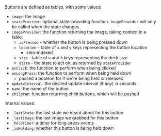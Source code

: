 Buttons are defined as tables, with some values:
- `image`: the image
- `stateProvider`: optional state-providing function. `imageProvider` will only
  be called when the state changes
- `imageProvider`: the function returning the image, taking context in a table:
    - `isPressed` - whether the button is being pressed down
    - `location` - table of `x` and `y` keys representing the button location 
        - zero-indexed
    - `size` - table of `w` and `h` keys representing the deck size 
    - `state` - the state to act on, as returned by `stateProvider`
- `onClick`: the function to perform when being clicked
- `onLongPress`: the function to perform when being held down
    - passed a boolean for if we're being held or released
- `updateInterval`: the desired update interval (if any) in seconds
- `name`: the name of the button
- `children`: function returning child buttons, which will be pushed

Internal values:
- `_lastState`: the last state we heard about for this button
- `_lastImage`: the last image we grabbed for this button
- `_holdTimer`: a timer for long-press events
- `_isHolding`: whether this button is being held down

